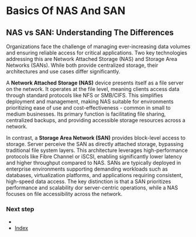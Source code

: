 # Basics Of NAS And SAN

## NAS vs SAN: Understanding The Differences
Organizations face the challenge of managing ever-increasing data volumes and ensuring reliable access for critical applications. Two key technologies addressing this are Network Attached Storage (NAS) and Storage Area Networks (SANs). While both provide centralized storage, their architectures and use cases differ significantly.

A **Network Attached Storage (NAS)** device presents itself as a file server on the network. It operates at the file level, meaning clients access data through standard protocols like NFS or SMB/CIFS. This simplifies deployment and management, making NAS suitable for environments prioritizing ease of use and cost-effectiveness - common in small to medium businesses. Its primary function is facilitating file sharing, centralized backups, and providing accessible storage resources across a network.

In contrast, a **Storage Area Network (SAN)** provides block-level access to storage. Server perceive the SAN as directly attached storage, bypassing traditional file system layers. This architecture leverages high-performance protocols like Fibre Channel or iSCSI, enabling significantly lower latency and higher throughput compared to NAS. SANs are typically deployed in enterprise environments supporting demanding workloads such as databases, virtualization platforms, and applications requiring consistent, high-speed data access. The key distinction is that a SAN prioritizes performance and scalability dor server-centric operations, while a NAS focuses on file accessibility across the network.

### Next step
- []()
- [Index](https://github.com/Sisu-Sus/CyberSec-RoadMap/blob/main/index.md)
